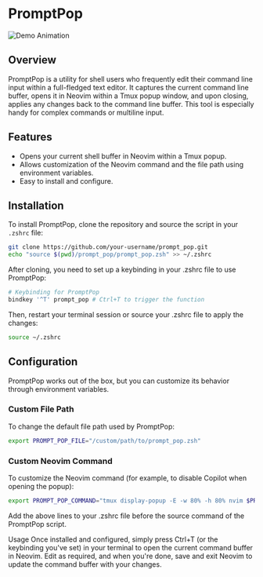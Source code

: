 # PromptPop
![Demo Animation](https://imgur.com/a/nJrYkn1)
## Overview
PromptPop is a utility for shell users who frequently edit their command line input within a full-fledged text editor. It captures the current command line buffer, opens it in Neovim within a Tmux popup window, and upon closing, applies any changes back to the command line buffer. This tool is especially handy for complex commands or multiline input.

## Features
- Opens your current shell buffer in Neovim within a Tmux popup.
- Allows customization of the Neovim command and the file path using environment variables.
- Easy to install and configure.

## Installation

To install PromptPop, clone the repository and source the script in your `.zshrc` file:
```sh
git clone https://github.com/your-username/prompt_pop.git
echo "source $(pwd)/prompt_pop/prompt_pop.zsh" >> ~/.zshrc
```
After cloning, you need to set up a keybinding in your .zshrc file to use PromptPop:

```sh
# Keybinding for PromptPop
bindkey '^T' prompt_pop # Ctrl+T to trigger the function
```
Then, restart your terminal session or source your .zshrc file to apply the changes:

```sh
source ~/.zshrc
```

## Configuration
PromptPop works out of the box, but you can customize its behavior through environment variables.

### Custom File Path
To change the default file path used by PromptPop:

```sh
export PROMPT_POP_FILE="/custom/path/to/prompt_pop.zsh"
```
### Custom Neovim Command
To customize the Neovim command (for example, to disable Copilot when opening the popup):

```sh
export PROMPT_POP_COMMAND="tmux display-popup -E -w 80% -h 80% nvim $PROMPT_POP_FILE"
```
Add the above lines to your .zshrc file before the source command of the PromptPop script.

Usage
Once installed and configured, simply press Ctrl+T (or the keybinding you've set) in your terminal to open the current command buffer in Neovim. Edit as required, and when you're done, save and exit Neovim to update the command buffer with your changes.
